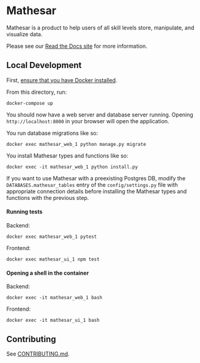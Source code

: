 # Mathesar

Mathesar is a product to help users of all skill levels store, manipulate, and visualize data.

Please see our [Read the Docs site](https://mathesar.readthedocs.io/) for more information.

## Local Development

First, [ensure that you have Docker installed](https://docs.docker.com/get-docker/).

From this directory, run:
```
docker-compose up
```
You should now have a web server and database server running. Opening `http://localhost:8000` in your browser will open the application.

You run database migrations like so:
```
docker exec mathesar_web_1 python manage.py migrate
```

You install Mathesar types and functions like so:
```
docker exec -it mathesar_web_1 python install.py
```

If you want to use Mathesar with a preexisting Postgres DB, modify the `DATABASES.mathesar_tables` entry of the `config/settings.py` file with appropriate connection details before installing the Mathesar types and functions with the previous step.

#### Running tests

Backend:
```
docker exec mathesar_web_1 pytest
```
Frontend:
```
docker exec mathesar_ui_1 npm test
```

#### Opening a shell in the container

Backend:
```
docker exec -it mathesar_web_1 bash
```

Frontend:

```
docker exec -it mathesar_ui_1 bash
```

## Contributing

See [CONTRIBUTING.md](CONTRIBUTING.md).
